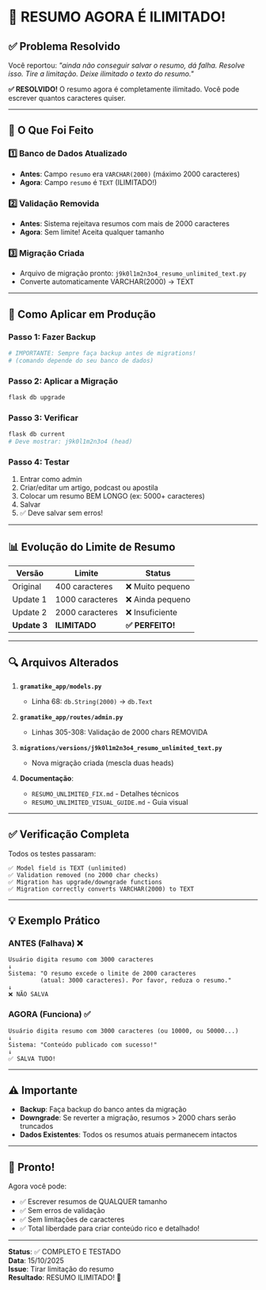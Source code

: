 # 🎉 RESUMO AGORA É ILIMITADO!

## ✅ Problema Resolvido

Você reportou: *"ainda não conseguir salvar o resumo, dá falha. Resolve isso. Tire a limitação. Deixe ilimitado o texto do resumo."*

**✅ RESOLVIDO!** O resumo agora é completamente ilimitado. Você pode escrever quantos caracteres quiser.

---

## 🚀 O Que Foi Feito

### 1️⃣ Banco de Dados Atualizado
- **Antes**: Campo `resumo` era `VARCHAR(2000)` (máximo 2000 caracteres)
- **Agora**: Campo `resumo` é `TEXT` (ILIMITADO!)

### 2️⃣ Validação Removida
- **Antes**: Sistema rejeitava resumos com mais de 2000 caracteres
- **Agora**: Sem limite! Aceita qualquer tamanho

### 3️⃣ Migração Criada
- Arquivo de migração pronto: `j9k0l1m2n3o4_resumo_unlimited_text.py`
- Converte automaticamente VARCHAR(2000) → TEXT

---

## 📝 Como Aplicar em Produção

### Passo 1: Fazer Backup
```bash
# IMPORTANTE: Sempre faça backup antes de migrations!
# (comando depende do seu banco de dados)
```

### Passo 2: Aplicar a Migração
```bash
flask db upgrade
```

### Passo 3: Verificar
```bash
flask db current
# Deve mostrar: j9k0l1m2n3o4 (head)
```

### Passo 4: Testar
1. Entrar como admin
2. Criar/editar um artigo, podcast ou apostila
3. Colocar um resumo BEM LONGO (ex: 5000+ caracteres)
4. Salvar
5. ✅ Deve salvar sem erros!

---

## 📊 Evolução do Limite de Resumo

| Versão | Limite | Status |
|--------|--------|--------|
| Original | 400 caracteres | ❌ Muito pequeno |
| Update 1 | 1000 caracteres | ❌ Ainda pequeno |
| Update 2 | 2000 caracteres | ❌ Insuficiente |
| **Update 3** | **ILIMITADO** | **✅ PERFEITO!** |

---

## 🔍 Arquivos Alterados

1. **`gramatike_app/models.py`**
   - Linha 68: `db.String(2000)` → `db.Text`

2. **`gramatike_app/routes/admin.py`**
   - Linhas 305-308: Validação de 2000 chars REMOVIDA

3. **`migrations/versions/j9k0l1m2n3o4_resumo_unlimited_text.py`**
   - Nova migração criada (mescla duas heads)

4. **Documentação**:
   - `RESUMO_UNLIMITED_FIX.md` - Detalhes técnicos
   - `RESUMO_UNLIMITED_VISUAL_GUIDE.md` - Guia visual

---

## ✅ Verificação Completa

Todos os testes passaram:

```
✅ Model field is TEXT (unlimited)
✅ Validation removed (no 2000 char checks)  
✅ Migration has upgrade/downgrade functions
✅ Migration correctly converts VARCHAR(2000) to TEXT
```

---

## 💡 Exemplo Prático

### ANTES (Falhava) ❌
```
Usuário digita resumo com 3000 caracteres
↓
Sistema: "O resumo excede o limite de 2000 caracteres 
         (atual: 3000 caracteres). Por favor, reduza o resumo."
↓
❌ NÃO SALVA
```

### AGORA (Funciona) ✅
```
Usuário digita resumo com 3000 caracteres (ou 10000, ou 50000...)
↓
Sistema: "Conteúdo publicado com sucesso!"
↓
✅ SALVA TUDO!
```

---

## ⚠️ Importante

- **Backup**: Faça backup do banco antes da migração
- **Downgrade**: Se reverter a migração, resumos > 2000 chars serão truncados
- **Dados Existentes**: Todos os resumos atuais permanecem intactos

---

## 🎉 Pronto!

Agora você pode:
- ✅ Escrever resumos de QUALQUER tamanho
- ✅ Sem erros de validação
- ✅ Sem limitações de caracteres
- ✅ Total liberdade para criar conteúdo rico e detalhado!

---

**Status**: ✅ COMPLETO E TESTADO  
**Data**: 15/10/2025  
**Issue**: Tirar limitação do resumo  
**Resultado**: RESUMO ILIMITADO! 🚀
